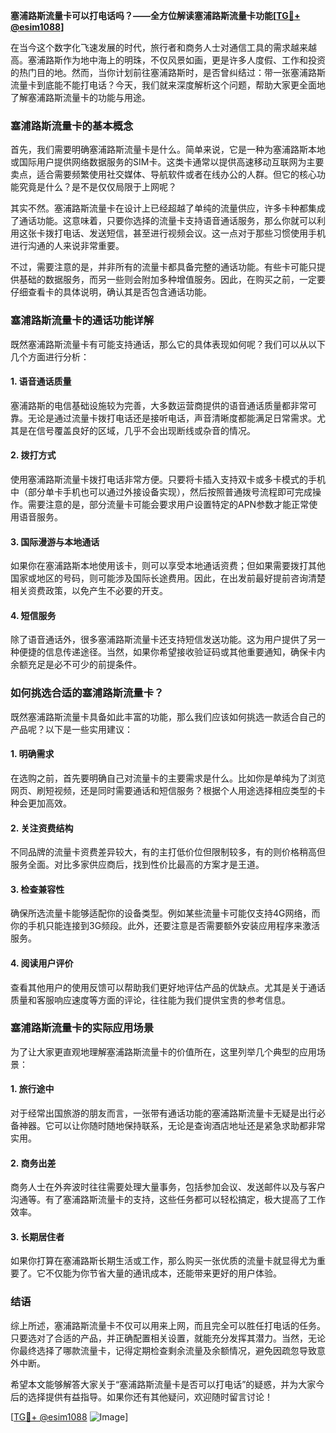 **塞浦路斯流量卡可以打电话吗？——全方位解读塞浦路斯流量卡功能[[TG💪+ @esim1088](https://t.me/s/esim1088)]**

在当今这个数字化飞速发展的时代，旅行者和商务人士对通信工具的需求越来越高。塞浦路斯作为地中海上的明珠，不仅风景如画，更是许多人度假、工作和投资的热门目的地。然而，当你计划前往塞浦路斯时，是否曾纠结过：带一张塞浦路斯流量卡到底能不能打电话？今天，我们就来深度解析这个问题，帮助大家更全面地了解塞浦路斯流量卡的功能与用途。

### 塞浦路斯流量卡的基本概念

首先，我们需要明确塞浦路斯流量卡是什么。简单来说，它是一种为塞浦路斯本地或国际用户提供网络数据服务的SIM卡。这类卡通常以提供高速移动互联网为主要卖点，适合需要频繁使用社交媒体、导航软件或者在线办公的人群。但它的核心功能究竟是什么？是不是仅仅局限于上网呢？

其实不然。塞浦路斯流量卡在设计上已经超越了单纯的流量供应，许多卡种都集成了通话功能。这意味着，只要你选择的流量卡支持语音通话服务，那么你就可以利用这张卡拨打电话、发送短信，甚至进行视频会议。这一点对于那些习惯使用手机进行沟通的人来说非常重要。

不过，需要注意的是，并非所有的流量卡都具备完整的通话功能。有些卡可能只提供基础的数据服务，而另一些则会附加多种增值服务。因此，在购买之前，一定要仔细查看卡的具体说明，确认其是否包含通话功能。

### 塞浦路斯流量卡的通话功能详解

既然塞浦路斯流量卡有可能支持通话，那么它的具体表现如何呢？我们可以从以下几个方面进行分析：

#### 1. **语音通话质量**
   塞浦路斯的电信基础设施较为完善，大多数运营商提供的语音通话质量都非常可靠。无论是通过流量卡拨打电话还是接听电话，声音清晰度都能满足日常需求。尤其是在信号覆盖良好的区域，几乎不会出现断线或杂音的情况。

#### 2. **拨打方式**
   使用塞浦路斯流量卡拨打电话非常方便。只要将卡插入支持双卡或多卡模式的手机中（部分单卡手机也可以通过外接设备实现），然后按照普通拨号流程即可完成操作。需要注意的是，部分流量卡可能会要求用户设置特定的APN参数才能正常使用语音服务。

#### 3. **国际漫游与本地通话**
   如果你在塞浦路斯本地使用该卡，则可以享受本地通话资费；但如果需要拨打其他国家或地区的号码，则可能涉及国际长途费用。因此，在出发前最好提前咨询清楚相关资费政策，以免产生不必要的开支。

#### 4. **短信服务**
   除了语音通话外，很多塞浦路斯流量卡还支持短信发送功能。这为用户提供了另一种便捷的信息传递途径。当然，如果你希望接收验证码或其他重要通知，确保卡内余额充足是必不可少的前提条件。

### 如何挑选合适的塞浦路斯流量卡？

既然塞浦路斯流量卡具备如此丰富的功能，那么我们应该如何挑选一款适合自己的产品呢？以下是一些实用建议：

#### 1. **明确需求**
   在选购之前，首先要明确自己对流量卡的主要需求是什么。比如你是单纯为了浏览网页、刷短视频，还是同时需要通话和短信服务？根据个人用途选择相应类型的卡种会更加高效。

#### 2. **关注资费结构**
   不同品牌的流量卡资费差异较大，有的主打低价位但限制较多，有的则价格稍高但服务全面。对比多家供应商后，找到性价比最高的方案才是王道。

#### 3. **检查兼容性**
   确保所选流量卡能够适配你的设备类型。例如某些流量卡可能仅支持4G网络，而你的手机只能连接到3G频段。此外，还要注意是否需要额外安装应用程序来激活服务。

#### 4. **阅读用户评价**
   查看其他用户的使用反馈可以帮助我们更好地评估产品的优缺点。尤其是关于通话质量和客服响应速度等方面的评论，往往能为我们提供宝贵的参考信息。

### 塞浦路斯流量卡的实际应用场景

为了让大家更直观地理解塞浦路斯流量卡的价值所在，这里列举几个典型的应用场景：

#### 1. **旅行途中**
   对于经常出国旅游的朋友而言，一张带有通话功能的塞浦路斯流量卡无疑是出行必备神器。它可以让你随时随地保持联系，无论是查询酒店地址还是紧急求助都非常实用。

#### 2. **商务出差**
   商务人士在外奔波时往往需要处理大量事务，包括参加会议、发送邮件以及与客户沟通等。有了塞浦路斯流量卡的支持，这些任务都可以轻松搞定，极大提高了工作效率。

#### 3. **长期居住者**
   如果你打算在塞浦路斯长期生活或工作，那么购买一张优质的流量卡就显得尤为重要了。它不仅能为你节省大量的通讯成本，还能带来更好的用户体验。

### 结语

综上所述，塞浦路斯流量卡不仅可以用来上网，而且完全可以胜任打电话的任务。只要选对了合适的产品，并正确配置相关设置，就能充分发挥其潜力。当然，无论你最终选择了哪款流量卡，记得定期检查剩余流量及余额情况，避免因疏忽导致意外中断。

希望本文能够解答大家关于“塞浦路斯流量卡是否可以打电话”的疑惑，并为大家今后的选择提供有益指导。如果你还有其他疑问，欢迎随时留言讨论！

[[TG💪+ @esim1088](https://t.me/s/esim1088) ![Image](https://i.postimg.cc/4NQfJmqS/Snipaste-2025-05-13-00-14-12.png)]